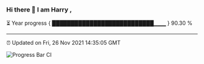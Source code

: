 ### Hi there 👋 I am Harry , 

⏳ Year progress { ███████████████████████████▁▁▁ } 90.30 %

---

⏰ Updated on Fri, 26 Nov 2021 14:35:05 GMT

![Progress Bar CI](https://github.com/duykhang68/duykhang68/workflows/Progress%20Bar%20CI/badge.svg)

